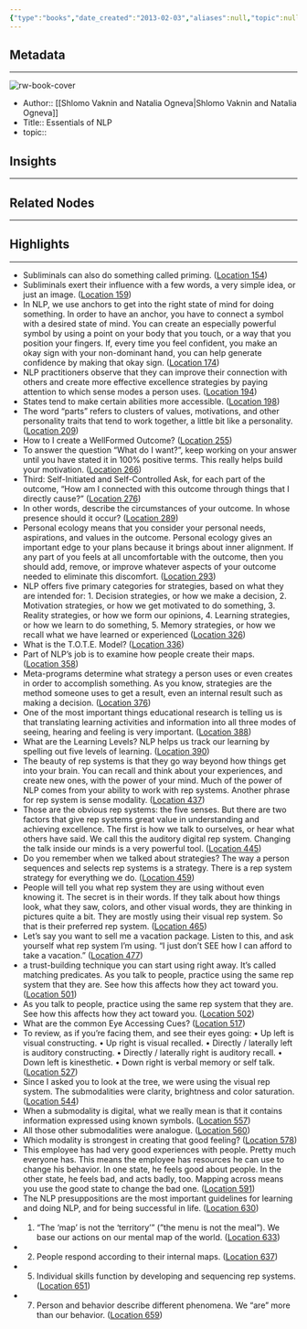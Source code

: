 ```yaml
---
{"type":"books","date_created":"2013-02-03","aliases":null,"topic":null,"url":null,"layout":null,"banner":null,"dg-publish":true,"tags":null,"permalink":"/300-biblio/100-books/essentials-of-nlp/","dgPassFrontmatter":true,"created":"2023-10-20T12:44:15.000-05:00","updated":"2023-10-20T12:44:15.000-05:00"}
---
```


## Metadata
---
![rw-book-cover](https://images-na.ssl-images-amazon.com/images/I/41YtlVh2u2L._SL200_.jpg)
- Author:: [[Shlomo Vaknin and Natalia Ogneva\|Shlomo Vaknin and Natalia Ogneva]]
- Title:: Essentials of NLP
- topic::  



## Insights
---
## Related Nodes
---

## Highlights 
---
- Subliminals can also do something called priming. ([Location 154](https://readwise.io/to_kindle?action=open&asin=B004LB5A0O&location=154))
- Subliminals exert their influence with a few words, a very simple idea, or just an image. ([Location 159](https://readwise.io/to_kindle?action=open&asin=B004LB5A0O&location=159))
- In NLP, we use anchors to get into the right state of mind for doing something. In order to have an anchor, you have to connect a symbol with a desired state of mind. You can create an especially powerful symbol by using a point on your body that you touch, or a way that you position your fingers. If, every time you feel confident, you make an okay sign with your non-dominant hand, you can help generate confidence by making that okay sign. ([Location 174](https://readwise.io/to_kindle?action=open&asin=B004LB5A0O&location=174))
- NLP practitioners observe that they can improve their connection with others and create more effective excellence strategies by paying attention to which sense modes a person uses. ([Location 194](https://readwise.io/to_kindle?action=open&asin=B004LB5A0O&location=194))
- States tend to make certain abilities more accessible. ([Location 198](https://readwise.io/to_kindle?action=open&asin=B004LB5A0O&location=198))
- The word “parts” refers to clusters of values, motivations, and other personality traits that tend to work together, a little bit like a personality. ([Location 209](https://readwise.io/to_kindle?action=open&asin=B004LB5A0O&location=209))
- How to I create a WellFormed Outcome? ([Location 255](https://readwise.io/to_kindle?action=open&asin=B004LB5A0O&location=255))
- To answer the question “What do I want?”, keep working on your answer until you have stated it in 100% positive terms. This really helps build your motivation. ([Location 266](https://readwise.io/to_kindle?action=open&asin=B004LB5A0O&location=266))
- Third: Self-Initiated and Self-Controlled Ask, for each part of the outcome, “How am I connected with this outcome through things that I directly cause?” ([Location 276](https://readwise.io/to_kindle?action=open&asin=B004LB5A0O&location=276))
- In other words, describe the circumstances of your outcome. In whose presence should it occur? ([Location 289](https://readwise.io/to_kindle?action=open&asin=B004LB5A0O&location=289))
- Personal ecology means that you consider your personal needs, aspirations, and values in the outcome. Personal ecology gives an important edge to your plans because it brings about inner alignment. If any part of you feels at all uncomfortable with the outcome, then you should add, remove, or improve whatever aspects of your outcome needed to eliminate this discomfort. ([Location 293](https://readwise.io/to_kindle?action=open&asin=B004LB5A0O&location=293))
- NLP offers five primary categories for strategies, based on what they are intended for: 1. Decision strategies, or how we make a decision, 2. Motivation strategies, or how we get motivated to do something, 3. Reality strategies, or how we form our opinions, 4. Learning strategies, or how we learn to do something, 5. Memory strategies, or how we recall what we have learned or experienced ([Location 326](https://readwise.io/to_kindle?action=open&asin=B004LB5A0O&location=326))
- What is the T.O.T.E. Model? ([Location 336](https://readwise.io/to_kindle?action=open&asin=B004LB5A0O&location=336))
- Part of NLP’s job is to examine how people create their maps. ([Location 358](https://readwise.io/to_kindle?action=open&asin=B004LB5A0O&location=358))
- Meta-programs determine what strategy a person uses or even creates in order to accomplish something. As you know, strategies are the method someone uses to get a result, even an internal result such as making a decision. ([Location 376](https://readwise.io/to_kindle?action=open&asin=B004LB5A0O&location=376))
- One of the most important things educational research is telling us is that translating learning activities and information into all three modes of seeing, hearing and feeling is very important. ([Location 388](https://readwise.io/to_kindle?action=open&asin=B004LB5A0O&location=388))
- What are the Learning Levels? NLP helps us track our learning by spelling out five levels of learning. ([Location 390](https://readwise.io/to_kindle?action=open&asin=B004LB5A0O&location=390))
- The beauty of rep systems is that they go way beyond how things get into your brain. You can recall and think about your experiences, and create new ones, with the power of your mind. Much of the power of NLP comes from your ability to work with rep systems. Another phrase for rep system is sense modality. ([Location 437](https://readwise.io/to_kindle?action=open&asin=B004LB5A0O&location=437))
- Those are the obvious rep systems: the five senses. But there are two factors that give rep systems great value in understanding and achieving excellence. The first is how we talk to ourselves, or hear what others have said. We call this the auditory digital rep system. Changing the talk inside our minds is a very powerful tool. ([Location 445](https://readwise.io/to_kindle?action=open&asin=B004LB5A0O&location=445))
- Do you remember when we talked about strategies? The way a person sequences and selects rep systems is a strategy. There is a rep system strategy for everything we do. ([Location 459](https://readwise.io/to_kindle?action=open&asin=B004LB5A0O&location=459))
- People will tell you what rep system they are using without even knowing it. The secret is in their words. If they talk about how things look, what they saw, colors, and other visual words, they are thinking in pictures quite a bit. They are mostly using their visual rep system. So that is their preferred rep system. ([Location 465](https://readwise.io/to_kindle?action=open&asin=B004LB5A0O&location=465))
- Let’s say you want to sell me a vacation package. Listen to this, and ask yourself what rep system I’m using. “I just don’t SEE how I can afford to take a vacation.” ([Location 477](https://readwise.io/to_kindle?action=open&asin=B004LB5A0O&location=477))
- a trust-building technique you can start using right away. It’s called matching predicates. As you talk to people, practice using the same rep system that they are. See how this affects how they act toward you. ([Location 501](https://readwise.io/to_kindle?action=open&asin=B004LB5A0O&location=501))
- As you talk to people, practice using the same rep system that they are. See how this affects how they act toward you. ([Location 502](https://readwise.io/to_kindle?action=open&asin=B004LB5A0O&location=502))
- What are the common Eye Accessing Cues? ([Location 517](https://readwise.io/to_kindle?action=open&asin=B004LB5A0O&location=517))
- To review, as if you’re facing them, and see their eyes going: • Up left is visual constructing. • Up right is visual recalled. • Directly / laterally left is auditory constructing. • Directly / laterally right is auditory recall. • Down left is kinesthetic. • Down right is verbal memory or self talk. ([Location 527](https://readwise.io/to_kindle?action=open&asin=B004LB5A0O&location=527))
- Since I asked you to look at the tree, we were using the visual rep system. The submodalities were clarity, brightness and color saturation. ([Location 544](https://readwise.io/to_kindle?action=open&asin=B004LB5A0O&location=544))
- When a submodality is digital, what we really mean is that it contains information expressed using known symbols. ([Location 557](https://readwise.io/to_kindle?action=open&asin=B004LB5A0O&location=557))
- All those other submodalities were analogue. ([Location 560](https://readwise.io/to_kindle?action=open&asin=B004LB5A0O&location=560))
- Which modality is strongest in creating that good feeling? ([Location 578](https://readwise.io/to_kindle?action=open&asin=B004LB5A0O&location=578))
- This employee has had very good experiences with people. Pretty much everyone has. This means the employee has resources he can use to change his behavior. In one state, he feels good about people. In the other state, he feels bad, and acts badly, too. Mapping across means you use the good state to change the bad one. ([Location 591](https://readwise.io/to_kindle?action=open&asin=B004LB5A0O&location=591))
- The NLP presuppositions are the most important guidelines for learning and doing NLP, and for being successful in life. ([Location 630](https://readwise.io/to_kindle?action=open&asin=B004LB5A0O&location=630))
- 1. “The ‘map’ is not the ‘territory’” (”the menu is not the meal”). We base our actions on our mental map of the world. ([Location 633](https://readwise.io/to_kindle?action=open&asin=B004LB5A0O&location=633))
- 2. People respond according to their internal maps. ([Location 637](https://readwise.io/to_kindle?action=open&asin=B004LB5A0O&location=637))
- 5. Individual skills function by developing and sequencing rep systems. ([Location 651](https://readwise.io/to_kindle?action=open&asin=B004LB5A0O&location=651))
- 7. Person and behavior describe different phenomena. We “are” more than our behavior. ([Location 659](https://readwise.io/to_kindle?action=open&asin=B004LB5A0O&location=659))
